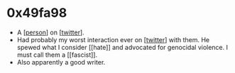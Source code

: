 # 0x49fa98
- A [[person]] on [[twitter]].
- Had probably my worst interaction ever on [[twitter]] with them. He spewed what I consider [[hate]] and advocated for genocidal violence. I must call them a [[fascist]].
- Also apparently a good writer.

[//begin]: # "Autogenerated link references for markdown compatibility"
[person]: person "Person"
[twitter]: twitter "Twitter"
[//end]: # "Autogenerated link references"